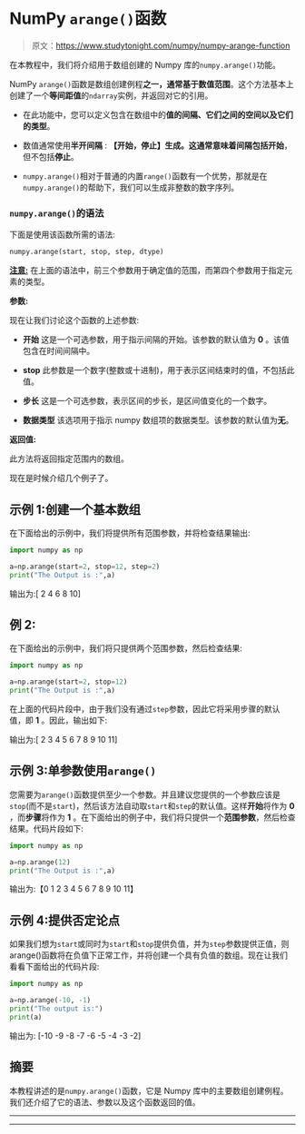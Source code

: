 # NumPy `arange()`函数

> 原文：<https://www.studytonight.com/numpy/numpy-arange-function>

在本教程中，我们将介绍用于数组创建的 Numpy 库的`numpy.arange()`功能。

NumPy `arange()`函数是数组创建例程**之一，通常基于数值范围**。这个方法基本上创建了一个**等间距值**的`ndarray`实例，并返回对它的引用。

*   在此功能中，您可以定义包含在数组中的**值的间隔、它们之间的空间以及它们的类型**。

*   数值通常使用**半开间隔** : **【开始，停止】**生成。这通常意味着间隔包括**开始**，但不包括**停止**。

*   `numpy.arange()`相对于普通的内置`range()`函数有一个优势，那就是在`numpy.arange()`的帮助下，我们可以生成非整数的数字序列。

### `numpy.arange()`的语法

下面是使用该函数所需的语法:

```py
numpy.arange(start, stop, step, dtype) 
```

<u>**注意:**</u> 在上面的语法中，前三个参数用于确定值的范围，而第四个参数用于指定元素的类型。

**参数:**

现在让我们讨论这个函数的上述参数:

*   **开始**
    这是一个可选参数，用于指示间隔的开始。该参数的默认值为 **0** 。该值包含在时间间隔中。

*   **stop**
    此参数是一个数字(整数或十进制)，用于表示区间结束时的值，不包括此值。

*   **步长**
    这是一个可选参数，表示区间的步长，是区间值变化的一个数字。

*   **数据类型**
    该选项用于指示 numpy 数组项的数据类型。该参数的默认值为**无**。

**返回值:**

此方法将返回指定范围内的数组。

现在是时候介绍几个例子了。

## 示例 1:创建一个基本数组

在下面给出的示例中，我们将提供所有范围参数，并将检查结果输出:

```py
import numpy as np

a=np.arange(start=2, stop=12, step=2)
print("The Output is :",a)
```

输出为:[ 2 4 6 8 10]

## 例 2:

在下面给出的示例中，我们将只提供两个范围参数，然后检查结果:

```py
import numpy as np

a=np.arange(start=2, stop=12)
print("The Output is :",a)
```

在上面的代码片段中，由于我们没有通过`step`参数，因此它将采用步骤的默认值，即 **1** 。因此，输出如下:

输出为:[ 2 3 4 5 6 7 8 9 10 11]

## 示例 3:单参数使用`arange()`

您需要为`arange()`函数提供至少一个参数。并且建议您提供的一个参数应该是`stop`(而不是`start`)，然后该方法自动取`start`和`step`的默认值。这样**开始**将作为 **0** ，而**步骤**将作为 **1** 。在下面给出的例子中，我们将只提供一个**范围参数**，然后检查结果。代码片段如下:

```py
import numpy as np

a=np.arange(12)
print("The Output is :",a)
```

输出为:【0 1 2 3 4 5 6 7 8 9 10 11】

## 示例 4:提供否定论点

如果我们想为`start`或同时为`start`和`stop`提供负值，并为`step`参数提供正值，则 arange()函数将在负值下正常工作，并将创建一个具有负值的数组。现在让我们看看下面给出的代码片段:

```py
import numpy as np

a=np.arange(-10, -1)
print("The output is:")
print(a)
```

输出为:
[-10 -9 -8 -7 -6 -5 -4 -3 -2]

## 摘要

本教程讲述的是`numpy.arange()`函数，它是 Numpy 库中的主要数组创建例程。我们还介绍了它的语法、参数以及这个函数返回的值。

* * *

* * *